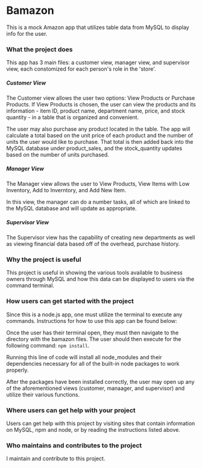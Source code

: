 # Bamazon
This is a mock Amazon app that utilizes table data from MySQL to display info for the user.

### What the project does
This app has 3 main files: a customer view, manager view, and supervisor view, each constomized for each person's role in the 'store'. 

##### Customer View
The Customer view allows the user two options: View Products or Purchase Products. If View Products is chosen, the user can view the products and its information - item ID, product name, department name, price, and stock quantity - in a table that is organized and convenient.

The user may also purchase any product located in the table.  The app will calculate a total based on the unit price of each product and the number of units the user would like to purchase.  That total is then added back into the MySQL database under product_sales, and the stock_quantity updates based on the number of units purchased.

##### Manager View
The Manager view allows the user to View Products, View Items with Low Inventory, Add to Inverntory, and Add New Item.  

In this view, the manager can do a number tasks, all of which are linked to the MySQL database and will update as appropriate.

##### Supervisor View
The Supervisor view has the capability of creating new departments as well as viewing financial data based off of the overhead, purchase history.

### Why the project is useful
This project is useful in showing the various tools available to business owners through MySQL and how this data can be displayed to users via the command terminal.

### How users can get started with the project
Since this is a node.js app, one must utilize the terminal to execute any commands. Instructions for how to use this app can be found below:

Once the user has their terminal open, they must then navigate to the directory with the bamazon files. The user should then execute for the following command: `npm install`.  

Running this line of code will install all node_modules and their dependencies necessary for all of the built-in node packages to work properly.  

After the packages have been installed correctly, the user may open up any of the aforementioned views (customer, manaager, and supervisor) and utilize their various functions.

### Where users can get help with your project
Users can get help with this project by visiting sites that contain information on MySQL, npm and node, or by reading the instructions listed above.

### Who maintains and contributes to the project
I maintain and contribute to this project.